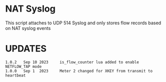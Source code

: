 # NAT Syslog 

This script attaches to UDP 514 Syslog and only stores flow records based on NAT syslog events 


UPDATES
=======

````
1.0.2   Sep 10 2023     is_flow_counter lua added to enable NETFLOW_TAP mode 
1.0.0   Sep 1  2023     Meter 2 changed for XKEY from transmit to heartbeat 
````


